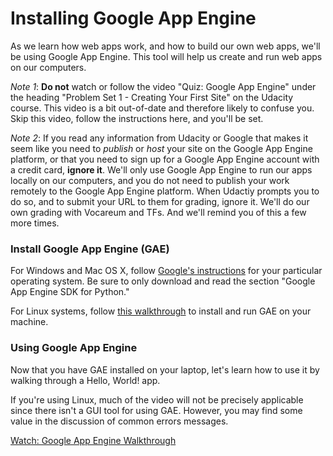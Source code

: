 # Installing Google App Engine

As we learn how web apps work, and how to build our own web apps, we'll be using Google App Engine. This tool will help us create and run web apps on our computers.

*Note 1*: **Do not** watch or follow the video "Quiz: Google App Engine" under the heading "Problem Set 1 - Creating Your First Site" on the Udacity course. This video is a bit out-of-date and therefore likely to confuse you. Skip this video, follow the instructions here, and you'll be set.

*Note 2*: If you read any information from Udacity or Google that makes it seem like you need to *publish* or *host* your site on the Google App Engine platform, or that you need to sign up for a Google App Engine account with a credit card, **ignore it**. We'll only use Google App Engine to run our apps locally on our computers, and you do not need to publish your work remotely to the Google App Engine platform. When Udactiy prompts you to do so, and to submit your URL to them for grading, ignore it. We'll do our own grading with Vocareum and TFs. And we'll remind you of this a few more times.

### Install Google App Engine (GAE)

For Windows and Mac OS X, follow [Google's instructions][gae-install] for your particular operating system. Be sure to only download and read the section "Google App Engine SDK for Python."

For Linux systems, follow [this walkthrough][gae-on-linux] to install and run GAE on your machine.

### Using Google App Engine

Now that you have GAE installed on your laptop, let's learn how to use it by walking through a Hello, World! app.

If you're using Linux, much of the video will not be precisely applicable since there isn't a GUI tool for using GAE. However, you may find some value in the discussion of common errors messages.

[Watch: Google App Engine Walkthrough](https://www.youtube.com/watch?v=KSFaeLRZNE8)

[gae-install]: https://cloud.google.com/appengine/downloads#Google_App_Engine_SDK_for_Python
[gae-on-linux]: http://archive.oreilly.com/pub/a/web-services/excerpts/9780596800697/run-google-app-linux.html
